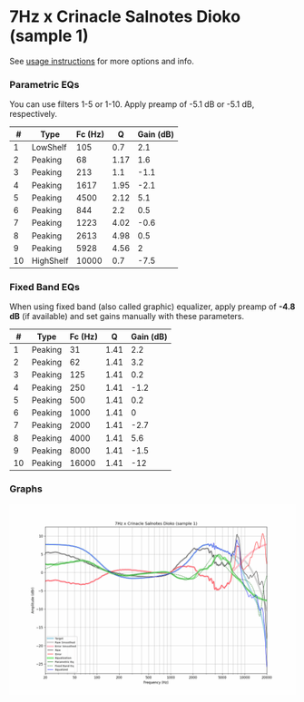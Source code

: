 # 7Hz x Crinacle Salnotes Dioko (sample 1)
See [usage instructions](https://github.com/jaakkopasanen/AutoEq#usage) for more options and info.

### Parametric EQs
You can use filters 1-5 or 1-10. Apply preamp of -5.1 dB or -5.1 dB, respectively.

|   # | Type      |   Fc (Hz) |    Q |   Gain (dB) |
|-----|-----------|-----------|------|-------------|
|   1 | LowShelf  |       105 | 0.7  |         2.1 |
|   2 | Peaking   |        68 | 1.17 |         1.6 |
|   3 | Peaking   |       213 | 1.1  |        -1.1 |
|   4 | Peaking   |      1617 | 1.95 |        -2.1 |
|   5 | Peaking   |      4500 | 2.12 |         5.1 |
|   6 | Peaking   |       844 | 2.2  |         0.5 |
|   7 | Peaking   |      1223 | 4.02 |        -0.6 |
|   8 | Peaking   |      2613 | 4.98 |         0.5 |
|   9 | Peaking   |      5928 | 4.56 |         2   |
|  10 | HighShelf |     10000 | 0.7  |        -7.5 |

### Fixed Band EQs
When using fixed band (also called graphic) equalizer, apply preamp of **-4.8 dB** (if available) and set gains manually with these parameters.

|   # | Type    |   Fc (Hz) |    Q |   Gain (dB) |
|-----|---------|-----------|------|-------------|
|   1 | Peaking |        31 | 1.41 |         2.2 |
|   2 | Peaking |        62 | 1.41 |         3.2 |
|   3 | Peaking |       125 | 1.41 |         0.2 |
|   4 | Peaking |       250 | 1.41 |        -1.2 |
|   5 | Peaking |       500 | 1.41 |         0.2 |
|   6 | Peaking |      1000 | 1.41 |         0   |
|   7 | Peaking |      2000 | 1.41 |        -2.7 |
|   8 | Peaking |      4000 | 1.41 |         5.6 |
|   9 | Peaking |      8000 | 1.41 |        -1.5 |
|  10 | Peaking |     16000 | 1.41 |       -12   |

### Graphs
![](./7Hz%20x%20Crinacle%20Salnotes%20Dioko%20(sample%201).png)
